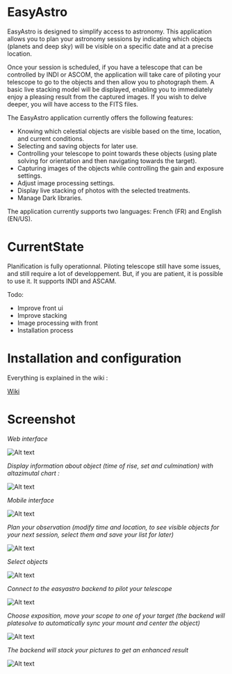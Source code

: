 
# EasyAstro
EasyAstro is designed to simplify access to astronomy. This application allows you to plan your astronomy sessions by indicating which objects (planets and deep sky) will be visible on a specific date and at a precise location.

Once your session is scheduled, if you have a telescope that can be controlled by INDI or ASCOM, the application will take care of piloting your telescope to go to the objects and then allow you to photograph them. A basic live stacking model will be displayed, enabling you to immediately enjoy a pleasing result from the captured images. If you wish to delve deeper, you will have access to the FITS files.

The EasyAstro application currently offers the following features:

-  Knowing which celestial objects are visible based on the time, location, and current conditions.
-  Selecting and saving objects for later use.
-  Controlling your telescope to point towards these objects (using plate solving for orientation and then navigating towards the target).
-  Capturing images of the objects while controlling the gain and exposure settings.
-  Adjust image processing settings.
-  Display live stacking of photos with the selected treatments.
-  Manage Dark libraries.

The application currently supports two languages: French (FR) and English (EN/US).

# CurrentState
Planification is fully operationnal. Piloting telescope still have some issues, and still require a lot of developpement. But, if you are patient, it is possible to use it.
It supports INDI and ASCAM.


Todo: 
- Improve front ui 
- Improve stacking
- Image processing with front
- Installation process

# Installation and configuration

Everything is explained in the wiki : 

[Wiki](https://github.com/air01a/EasyAstro/wiki)


# Screenshot

*Web interface* 

![Alt text](https://github.com/air01a/EasyAstro/blob/main/doc/web.png?raw=true "Web interface")

*Display information about object (time of rise, set and culmination) with altazimutal chart :* 

![Alt text](https://github.com/air01a/EasyAstro/blob/main/doc/web2.png?raw=true "Web interface")

*Mobile interface*

![Alt text](https://github.com/air01a/EasyAstro/blob/main/doc/android.png?raw=true "Plan your observation")

*Plan your observation (modify time and location, to see visible objects for your next session, select them and save your list for later)*

![Alt text](https://github.com/air01a/EasyAstro/blob/main/doc/selecthour.png?raw=true "Plan your observation")

*Select objects*

![Alt text](https://github.com/air01a/EasyAstro/blob/main/doc/list.png?raw=true "Plan your observation")

*Connect to the easyastro backend to pilot your telescope*

![Alt text](https://github.com/air01a/EasyAstro/blob/main/doc/server.png?raw=true "Pilot your telescope")

*Choose exposition, move your scope to one of your target (the backend will platesolve to automatically sync your mount and center the object)*

![Alt text](https://github.com/air01a/EasyAstro/blob/main/doc/telescop2.png?raw=true "Pilot your telescope")

*The backend will stack your pictures to get an enhanced result*

![Alt text](https://github.com/air01a/EasyAstro/blob/main/doc/m97_stacking.png?raw=true "Live Stacking")
